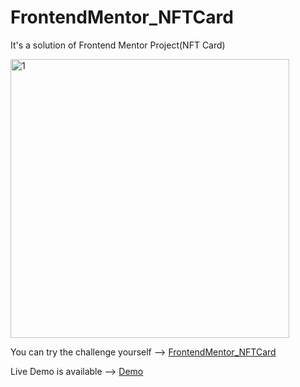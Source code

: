 # FrontendMentor_NFTCard


It's a solution of Frontend Mentor Project(NFT Card)

<img width="446" alt="1" src="https://user-images.githubusercontent.com/111309350/225393436-d93b0cda-595f-4c9d-8c1e-9258b10603dc.png">


You can try the challenge yourself --> [FrontendMentor_NFTCard](https://www.frontendmentor.io/challenges/nft-preview-card-component-SbdUL_w0U)

Live Demo is available --> [Demo](https://melodious-elf-7b4fbb.netlify.app/)




